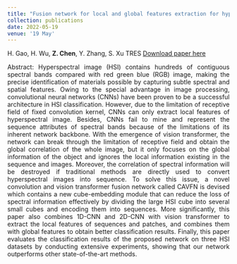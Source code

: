 ```yaml
---
title: "Fusion network for local and global features extraction for hyperspectral image classification"
collection: publications
date: 2022-05-19
venue: '19 May'
---
```

H. Gao, H. Wu, **Z. Chen**, Y. Zhang, S. Xu
TRES
[Download paper here](https://www.tandfonline.com/doi/full/10.1080/01431161.2022.2102952)

<div style="text-align: justify;">
Abstract: Hyperspectral image (HSI) contains hundreds of contiguous spectral bands compared with red green blue (RGB) image, making the precise identification of materials possible by capturing subtle spectral and spatial features. Owing to the special advantage in image processing, convolutional neural networks (CNNs) have been proven to be a successful architecture in HSI classification. However, due to the limitation of receptive field of fixed convolution kernel, CNNs can only extract local features of hyperspectral image. Besides, CNNs fail to mine and represent the sequence attributes of spectral bands because of the limitations of its inherent network backbone. With the emergence of vision transformer, the network can break through the limitation of receptive field and obtain the global correlation of the whole image, but it only focuses on the global information of the object and ignores the local information existing in the sequence and images. Moreover, the correlation of spectral information will be destroyed if traditional methods are directly used to convert hyperspectral images into sequence. To solve this issue, a novel convolution and vision transformer fusion network called CAVFN is devised which contains a new cube-embedding module that can reduce the loss of spectral information effectively by dividing the large HSI cube into several small cubes and encoding them into sequences. More significantly, this paper also combines 1D-CNN and 2D-CNN with vision transformer to extract the local features of sequences and patches, and combines them with global features to obtain better classification results. Finally, this paper evaluates the classification results of the proposed network on three HSI datasets by conducting extensive experiments, showing that our network outperforms other state-of-the-art methods.
</div>
